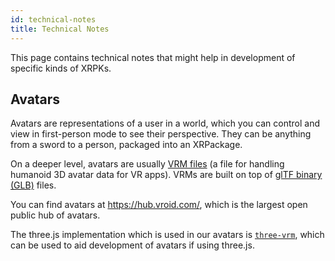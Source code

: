 ```yaml
---
id: technical-notes
title: Technical Notes
---
```


This page contains technical notes that might help in development of specific kinds of XRPKs.

## Avatars

Avatars are representations of a user in a world, which you can control and view in first-person mode to see their perspective. They can be anything from a sword to a person, packaged into an XRPackage.

On a deeper level, avatars are usually <a href="https://vrm.dev/en" target="_blank" rel="noopener noreferrer">VRM files</a> (a file for handling humanoid 3D avatar data for VR apps). VRMs are built on top of <a href="https://www.khronos.org/gltf/" target="_blank" rel="noopener noreferrer">glTF binary (GLB)</a> files.

You can find avatars at <a href="hub.vroid.com" target="_blank" rel="noopener noreferrer">https://hub.vroid.com/</a>, which is the largest open public hub of avatars.

The three.js implementation which is used in our avatars is <a href="https://github.com/pixiv/three-vrm" target="_blank" rel="noopener noreferrer">`three-vrm`</a>, which can be used to aid development of avatars if using three.js.
